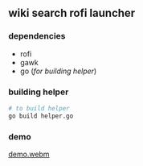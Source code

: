 ## wiki search rofi launcher

### dependencies
-   rofi
-   gawk
-   go (*for building helper*)

### building helper
```bash
# to build helper
go build helper.go
```

### demo
[demo.webm](https://user-images.githubusercontent.com/78869105/189954772-29af4b3e-aa1d-4674-a0ae-04b9c4642b5f.webm)
